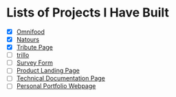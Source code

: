 # Lists of Projects I Have Built

* [x] [Omnifood](https://genesisgabiola.github.io/omnifood/)
* [x] [Natours](https://genesisgabiola.github.io/natours/)
* [x] [Tribute Page](https://genesisgabiola.github.io/tribute-page/)
* [ ] [trillo](https://genesisgabiola.github.io/trillo/)
* [ ] [Survey Form](https://genesisgabiola.github.io/survey-form/)
* [ ] [Product Landing Page](https://genesisgabiola.github.io/product-landing/)
* [ ] [Technical Documentation Page](https://genesisgabiola.github.io/technical-documentation/)
* [ ] [Personal Portfolio Webpage](https://genesisgabiola.github.io/portfolio/)